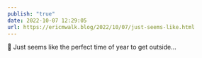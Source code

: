 ```yaml
---
publish: "true"
date: 2022-10-07 12:29:05
url: https://ericmwalk.blog/2022/10/07/just-seems-like.html
---
```

<div xmlns="http://www.w3.org/1999/xhtml">
<p>🏃 Just seems like the perfect time of year to get outside…</p>
</div>